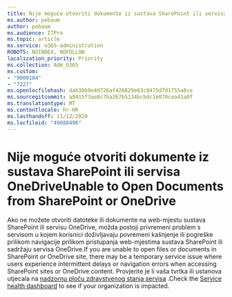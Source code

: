 ```yaml
---
title: Nije moguće otvoriti dokumente iz sustava SharePoint ili servisa OneDrive
ms.author: pebaum
author: pebaum
ms.audience: ITPro
ms.topic: article
ms.service: o365-administration
ROBOTS: NOINDEX, NOFOLLOW
localization_priority: Priority
ms.collection: Adm_O365
ms.custom:
- "9000104"
- "7227"
ms.openlocfilehash: dab30b9e4d726af426829e63c8475d7d1755a8ce
ms.sourcegitcommit: a9415f3ae8c7ba267b5134bcbdc1e070cea41a0f
ms.translationtype: MT
ms.contentlocale: hr-HR
ms.lasthandoff: 11/12/2020
ms.locfileid: "49088496"
---
```

# <a name="unable-to-open-documents-from-sharepoint-or-onedrive"></a><span data-ttu-id="b76db-102">Nije moguće otvoriti dokumente iz sustava SharePoint ili servisa OneDrive</span><span class="sxs-lookup"><span data-stu-id="b76db-102">Unable to Open Documents from SharePoint or OneDrive</span></span>

<span data-ttu-id="b76db-103">Ako ne možete otvoriti datoteke ili dokumente na web-mjestu sustava SharePoint ili servisu OneDrive, možda postoji privremeni problem s servisom u kojem korisnici doživljavaju povremeni kašnjenje ili pogreške prilikom navigacije prilikom pristupanja web-mjestima sustava SharePoint ili sadržaju servisa OneDrive.</span><span class="sxs-lookup"><span data-stu-id="b76db-103">If you are unable to open files or documents in SharePoint or OneDrive site, there may be a temporary service issue where users experience intermittent delays or navigation errors when accessing SharePoint sites or OneDrive content.</span></span> <span data-ttu-id="b76db-104">Provjerite je li vaša tvrtka ili ustanova utjecala na [nadzornu ploču zdravstvenog stanja servisa](https://admin.microsoft.com/AdminPortal/Home#/servicehealth) .</span><span class="sxs-lookup"><span data-stu-id="b76db-104">Check the [Service health dashboard](https://admin.microsoft.com/AdminPortal/Home#/servicehealth) to see if your organization is impacted.</span></span>
